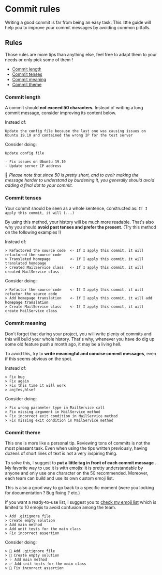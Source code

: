 # Commit rules

Writing a good commit is far from being an easy task. This little guide
will help you to improve your commit messages by avoiding common pitfalls.

## Rules

Those rules are more tips than anything else, feel free to adapt them to your
needs or only pick some of them !

- [Commit length](#commit-length)
- [Commit tenses](#commit-tenses)
- [Commit meaning](#commit-meaning)
- [Commit theme](#commit-theme)

### Commit length

A commit should **not exceed 50 characters**. Instead of writing a long commit
message, consider improving its content below.

Instead of:

```text
Update the config file because the last one was causing issues on Ubuntu 19.10 and contained the wrong IP for the test server
```

Consider doing:

```text
Update config file

- Fix issues on Ubuntu 19.10
- Update server IP address
```

📑 _Please note that since 50 is pretty short, and to avoir making the message_
_harder to understand by burdening it, you generally should avoid adding a final_
_dot to your commit._

### Commit tenses

Your commit should be seen as a whole sentence, constructed as:
`If I apply this commit, it will (...)`

By using this method, your history will be much more readable. That's also why
you should **avoid past tenses and prefer the present**. (Try this method on the
following examples !)

Instead of:

```text
> Refactored the source code  <- If I apply this commit, it will refactored the source code
> Translated homepage         <- If I apply this commit, it will translated homepage
> Created MailService class   <- If I apply this commit, it will created MailService class
```

Consider doing:

```text
> Refactor the source code    <- If I apply this commit, it will refactor the source code
> Add homepage translation    <- If I apply this commit, it will add homepage translation
> Create MailService class    <- If I apply this commit, it will create MailService class
```

### Commit meaning

Don't forget that during your project, you will write plenty of commits and this
will build your whole history. That's why, whenever you have do dig up some old
feature push a month ago, it may be a living hell.

To avoid this, try to **write meaningful and concise commit messages**,
even if this seems obvious on the spot.

Instead of:

```text
> Fix bug
> Fix again
> Fix this time it will work
> anjfes,hlsef
```

Consider doing:

```text
> Fix wrong parameter type in MailService call
> Fix missing argument in MailService method
> Fix incorrect exit condition in MailService method
> Fix missing exit condition in MailService method
```

### Commit theme

This one is more like a personal tip. Reviewing tons of commits is not the most
pleasant task. Even when using the tips written previously, having dozens of
short lines of text is not a very inspiring thing.

To solve this, I suggest to **put a little tag in front of each commit message**
. My favorite way to use it is with emojis: it is pretty understandable by
anyone and only use one character on the 50 recommended. Moreover, each team
can build and use its own custom emoji list.

This is also a good way to go back to a specific moment (were you looking for
documentation ? Bug fixing ? etc.)

If you want a ready-to-use list, I suggest you to [check my emoji list](https://github.com/pBouillon/git_tutorials/blob/master/methods/emoji_commit_list.md)
which is limited to 10 emojis to avoid confusion among the team.

```text
> Add .gitignore file
> Create empty solution
> Add main method
> Add unit tests for the main class
> Fix incorrect assertion
```

Consider doing:

```text
> 🔧 Add .gitignore file
> 🌱 Create empty solution
> ✨ Add main method
> ✅ Add unit tests for the main class
> 🐛 Fix incorrect assertion
```
